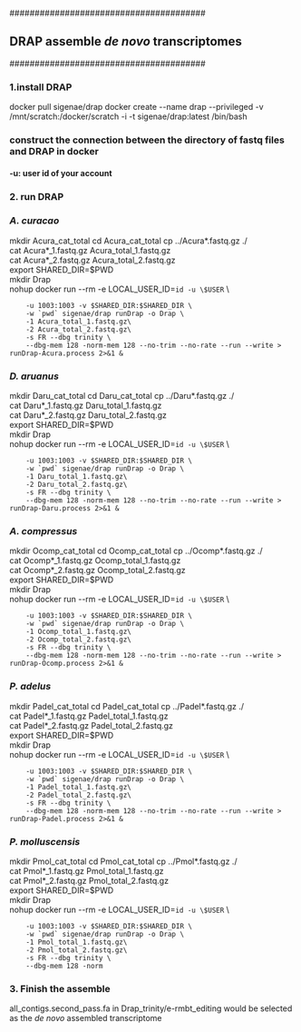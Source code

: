 
#######################################  
## DRAP assemble _de novo_ transcriptomes
#######################################  
### 1.install DRAP
docker pull sigenae/drap
docker create --name drap --privileged -v /mnt/scratch:/docker/scratch -i -t sigenae/drap:latest /bin/bash
### construct the connection between the directory of fastq files and DRAP in docker
#### -u: user id of your account
### 2. run DRAP

### _A. curacao_
mkdir Acura_cat_total
cd Acura_cat_total
cp ../Acura\*.fastq.gz ./  
cat Acura\*\_1.fastq.gz Acura_total_1.fastq.gz  
cat Acura\*\_2.fastq.gz Acura_total_2.fastq.gz  
export SHARED_DIR=$PWD  
mkdir Drap  
nohup docker run --rm -e LOCAL_USER_ID=`id -u \$USER` \

        -u 1003:1003 -v $SHARED_DIR:$SHARED_DIR \
        -w `pwd` sigenae/drap runDrap -o Drap \
        -1 Acura_total_1.fastq.gz\
        -2 Acura_total_2.fastq.gz\
        -s FR --dbg trinity \
        --dbg-mem 128 -norm-mem 128 --no-trim --no-rate --run --write > runDrap-Acura.process 2>&1 &

### _D. aruanus_  
mkdir Daru_cat_total
cd Daru_cat_total
cp ../Daru\*.fastq.gz ./  
cat Daru\*\_1.fastq.gz Daru_total_1.fastq.gz  
cat Daru\*\_2.fastq.gz Daru_total_2.fastq.gz  
export SHARED_DIR=$PWD  
mkdir Drap  
nohup docker run --rm -e LOCAL_USER_ID=`id -u \$USER` \

        -u 1003:1003 -v $SHARED_DIR:$SHARED_DIR \
        -w `pwd` sigenae/drap runDrap -o Drap \
        -1 Daru_total_1.fastq.gz\
        -2 Daru_total_2.fastq.gz\
        -s FR --dbg trinity \
        --dbg-mem 128 -norm-mem 128 --no-trim --no-rate --run --write > runDrap-Daru.process 2>&1 &

### _A. compressus_
mkdir Ocomp_cat_total
cd Ocomp_cat_total
cp ../Ocomp\*.fastq.gz ./  
cat Ocomp\*\_1.fastq.gz Ocomp_total_1.fastq.gz  
cat Ocomp\*\_2.fastq.gz Ocomp_total_2.fastq.gz  
export SHARED_DIR=$PWD  
mkdir Drap  
nohup docker run --rm -e LOCAL_USER_ID=`id -u \$USER` \

        -u 1003:1003 -v $SHARED_DIR:$SHARED_DIR \
        -w `pwd` sigenae/drap runDrap -o Drap \
        -1 Ocomp_total_1.fastq.gz\
        -2 Ocomp_total_2.fastq.gz\
        -s FR --dbg trinity \
        --dbg-mem 128 -norm-mem 128 --no-trim --no-rate --run --write > runDrap-Ocomp.process 2>&1 &

### _P. adelus_
mkdir Padel_cat_total
cd Padel_cat_total
cp ../Padel\*.fastq.gz ./  
cat Padel\*\_1.fastq.gz Padel_total_1.fastq.gz  
cat Padel\*\_2.fastq.gz Padel_total_2.fastq.gz  
export SHARED_DIR=$PWD  
mkdir Drap  
nohup docker run --rm -e LOCAL_USER_ID=`id -u \$USER` \

        -u 1003:1003 -v $SHARED_DIR:$SHARED_DIR \
        -w `pwd` sigenae/drap runDrap -o Drap \
        -1 Padel_total_1.fastq.gz\
        -2 Padel_total_2.fastq.gz\
        -s FR --dbg trinity \
        --dbg-mem 128 -norm-mem 128 --no-trim --no-rate --run --write > runDrap-Padel.process 2>&1 &

### _P. molluscensis_
mkdir Pmol_cat_total
cd Pmol_cat_total
cp ../Pmol\*.fastq.gz ./  
cat Pmol\*\_1.fastq.gz Pmol_total_1.fastq.gz  
cat Pmol\*\_2.fastq.gz Pmol_total_2.fastq.gz  
export SHARED_DIR=$PWD  
mkdir Drap  
nohup docker run --rm -e LOCAL_USER_ID=`id -u \$USER` \

        -u 1003:1003 -v $SHARED_DIR:$SHARED_DIR \
        -w `pwd` sigenae/drap runDrap -o Drap \
        -1 Pmol_total_1.fastq.gz\
        -2 Pmol_total_2.fastq.gz\
        -s FR --dbg trinity \
        --dbg-mem 128 -norm

### 3. Finish the assemble
all_contigs.second_pass.fa in Drap_trinity/e-rmbt_editing would be selected as the _de novo_ assembled transcriptome
